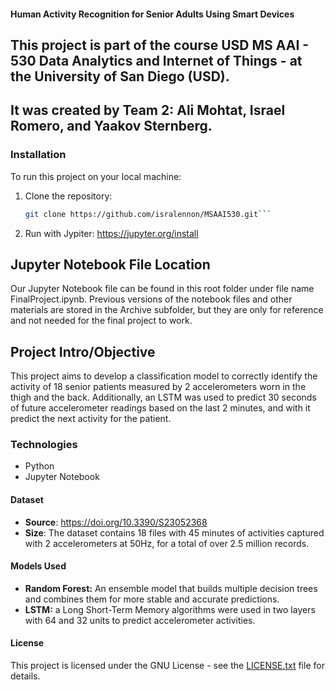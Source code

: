 #### **Human Activity Recognition for Senior Adults Using Smart Devices**

## This project is part of the course USD MS AAI - 530 Data Analytics and Internet of Things - at the University of San Diego (USD).

## It was created by Team 2: Ali Mohtat, Israel Romero, and Yaakov Sternberg.

### Installation

To run this project on your local machine:

1. Clone the repository:
   ```bash
   git clone https://github.com/isralennon/MSAAI530.git```
2. Run with Jypiter: https://jupyter.org/install 

## Jupyter Notebook File Location
Our Jupyter Notebook file can be found in this root folder under file name FinalProject.ipynb.
Previous versions of the notebook files and other materials are stored in the Archive subfolder, but they are only for reference and not needed for the final project to work.

## Project Intro/Objective
This project aims to develop a classification model to correctly identify the activity of 18 senior patients measured by 2 accelerometers worn in the thigh and the back. Additionally, an LSTM was used to predict 30 seconds of future accelerometer readings based on the last 2 minutes, and with it predict the next activity for the patient.

### Technologies
- Python
- Jupyter Notebook

#### Dataset
- **Source**: https://doi.org/10.3390/S23052368
- **Size**: The dataset contains 18 files with 45 minutes of activities captured with 2 accelerometers at 50Hz, for a total of over 2.5 million records.

#### Models Used
- **Random Forest:** An ensemble model that builds multiple decision trees and combines them for more stable and accurate predictions.
- **LSTM:** a Long Short-Term Memory algorithms were used in two layers with 64 and 32 units to predict accelerometer activities.

#### License
This project is licensed under the GNU License - see the [LICENSE.txt](LICENSE.txt) file for details.

